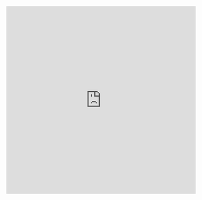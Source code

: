  <div class="card" style="">
<iframe width="100%" height="500" frameborder="0"
  id="observable-iframe"
  src="https://observablehq.com/embed/f777e930c0aec7f8?cell=*&api_key=6184202a35d346d61eae2298a5663b7b87d01d0c">
  style="width:100%; border:none; min-height:1200px; overflow:hidden;"
  scrolling="no"
</iframe>
</div>


<script>
  const iframe = document.getElementById("observable-iframe");
  function adjust() {
    const h = window.innerHeight * 1.5; // prilagodi prema sadržaju
    iframe.style.height = h + "px";
  }
  window.addEventListener("load", adjust);
  window.addEventListener("resize", adjust);
</script>
